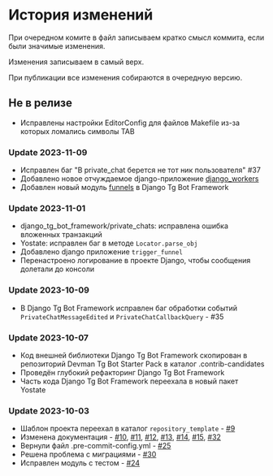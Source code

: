 История изменений
===============

При очередном комите в файл записываем кратко смысл коммита, если были значимые изменения.

Изменения записываем в самый верх.

При публикации все изменения собираются в очередную версию.


Не в релизе
------------------------

- Исправлены настройки EditorConfig для файлов Makefile из-за которых ломались символы TAB

### Update 2023-11-09

- Исправлен баг "В private_chat берется не тот ник пользователя" #37
- Добавлено новое отчуждаемое django-приложение [django_workers](repository_template/src/.contrib-candidates/django_workers/)
- Добавлен новый модуль [funnels](repository_template/src/.contrib-candidates/django_tg_bot_framework/funnels/) в Django Tg Bot Framework

### Update 2023-11-01

- django_tg_bot_framework/private_chats: исправлена ошибка вложенных транзакций
- Yostate: исправлен баг в методе `Locator.parse_obj`
- Добавлено django приложение `trigger_funnel`
- Перенастроено логирование в проекте Django, чтобы сообщения долетали до консоли

### Update 2023-10-09

- В Django Tg Bot Framework исправлен баг обработки событий `PrivateChatMessageEdited` и `PrivateChatCallbackQuery` - #35

### Update 2023-10-07

- Код внешней библиотеки Django Tg Bot Framework скопирован в репозиторий Devman Tg Bot Starter Pack в каталог .contrib-candidates
- Проведён глубокий рефакторинг Django Tg Bot Framework
- Часть кода Django Tg Bot Framework переехала в новый пакет Yostate

### Update 2023-10-03
- Шаблон проекта переехал в каталог `repository_template` - [#9](https://gitlab.levelupdev.ru/dvmn-open-source-dev-tools/devman-tg-bot-starter-pack/-/issues/9)
- Изменена документация - [#10](https://gitlab.levelupdev.ru/dvmn-open-source-dev-tools/devman-tg-bot-starter-pack/-/issues/10), [#11](https://gitlab.levelupdev.ru/dvmn-open-source-dev-tools/devman-tg-bot-starter-pack/-/issues/11), [#12](https://gitlab.levelupdev.ru/dvmn-open-source-dev-tools/devman-tg-bot-starter-pack/-/issues/12), [#13](https://gitlab.levelupdev.ru/dvmn-open-source-dev-tools/devman-tg-bot-starter-pack/-/issues/13), [#14](https://gitlab.levelupdev.ru/dvmn-open-source-dev-tools/devman-tg-bot-starter-pack/-/issues/14), [#15](https://gitlab.levelupdev.ru/dvmn-open-source-dev-tools/devman-tg-bot-starter-pack/-/issues/15), [#32](https://gitlab.levelupdev.ru/dvmn-open-source-dev-tools/devman-tg-bot-starter-pack/-/issues/32)
- Вернули файл .pre-commit-config.yml - [#25](https://gitlab.levelupdev.ru/dvmn-open-source-dev-tools/devman-tg-bot-starter-pack/-/issues/25)
- Решена проблема с миграциями - [#30](https://gitlab.levelupdev.ru/dvmn-open-source-dev-tools/devman-tg-bot-starter-pack/-/issues/30)
- Исправлен модуль с тестом - [#24](https://gitlab.levelupdev.ru/dvmn-open-source-dev-tools/devman-tg-bot-starter-pack/-/issues/24)
